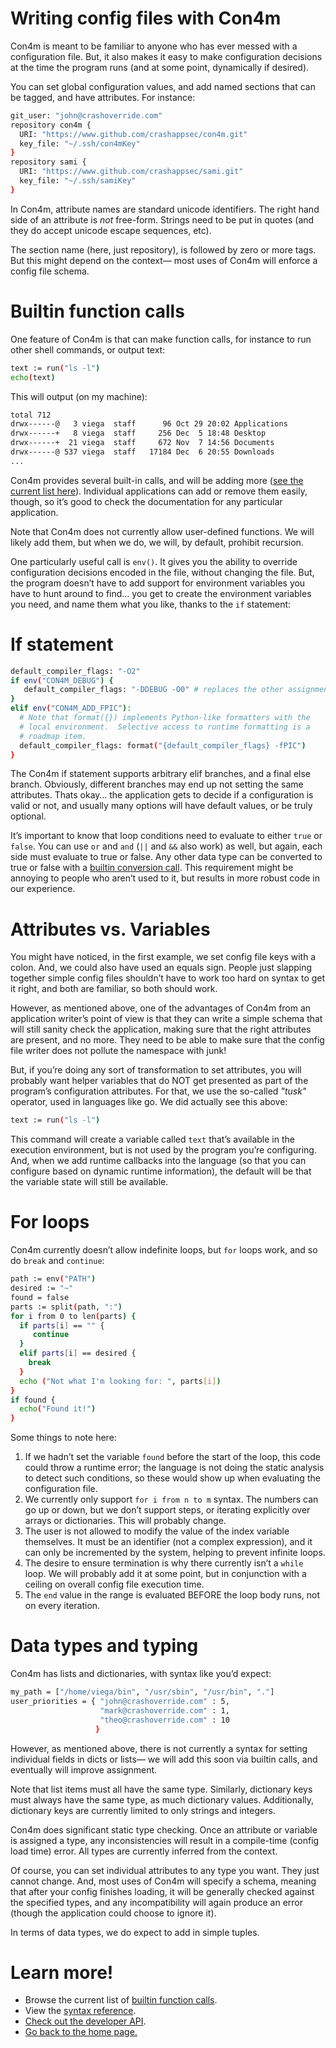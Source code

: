 # Writing config files with Con4m

Con4m is meant to be familiar to anyone who has ever messed with a configuration file. But, it also makes it easy to make configuration decisions at the time the program runs (and at some point, dynamically if desired).

You can set global configuration values, and add named sections that can be tagged, and have attributes.  For instance:

```bash
git_user: "john@crashoverride.com"
repository con4m {
  URI: "https://www.github.com/crashappsec/con4m.git"
  key_file: "~/.ssh/con4mKey"
}
repository sami {
  URI: "https://www.github.com/crashappsec/sami.git"
  key_file: "~/.ssh/samiKey"
}
```

In Con4m, attribute names are standard unicode identifiers.  The right hand side of an attribute is *not* free-form. Strings need to be put in quotes (and they do accept unicode escape sequences, etc).

The section name (here, just repository), is followed by zero or more tags. But this might depend on the context— most uses of Con4m will enforce a config file schema.

# Builtin function calls

One feature of Con4m is that can make function calls, for instance to run other shell commands, or output text:

```bash
text := run("ls -l")
echo(text)
```

This will output (on my machine):

```bash
total 712
drwx------@   3 viega  staff      96 Oct 29 20:02 Applications
drwx------+   8 viega  staff     256 Dec  5 18:48 Desktop
drwx------+  21 viega  staff     672 Nov  7 14:56 Documents
drwx------@ 537 viega  staff   17184 Dec  6 20:55 Downloads
...
```

Con4m provides several built-in calls, and will be adding more ([see the current list here](builtins.md)). Individual applications can add or remove them easily, though, so it’s good to check the documentation for any particular application.

Note that Con4m does not currently allow user-defined functions. We will likely add them, but when we do, we will, by default, prohibit recursion.

One  particularly useful call is `env()`.  It gives you the ability to override configuration decisions encoded in the file, without changing the file. But, the program doesn’t have to add support for environment variables you have to hunt around to find… you get to create the environment variables you need, and name them what you like, thanks to the `if` statement:

# If statement

```bash
default_compiler_flags: "-O2"
if env("CON4M_DEBUG") {
   default_compiler_flags: "-DDEBUG -O0" # replaces the other assignment
} 
elif env("CON4M_ADD_FPIC"): 
  # Note that format({}) implements Python-like formatters with the
  # local environment.  Selective access to runtime formatting is a
  # roadmap item.
  default_compiler_flags: format("{default_compiler_flags} -fPIC")
}
```

The Con4m if statement supports arbitrary elif branches, and a final else branch. Obviously, different branches may end up not setting the same attributes. Thats okay… the application gets to decide if a configuration is valid or not, and usually many options will have default values, or be truly optional.

It’s important to know that loop conditions need to evaluate to either `true` or `false`. You can use `or` and `and` (`||` and `&&` also work) as well, but again, each side must evaluate to true or false. Any other data type can be converted to true or false with a [builtin conversion call](builtins.md). This requirement might be annoying to people who aren’t used to it, but results in more robust code in our experience.

# Attributes vs. Variables

You might have noticed, in the first example, we set config file keys with a colon.  And, we could also have used an equals sign.  People just slapping together simple config files shouldn’t have to work too hard on syntax to get it right, and both are familiar, so both should work.

However, as mentioned above, one of the advantages of Con4m from an application writer’s point of view is that they can write a simple schema that will still sanity check the application, making sure that the right attributes are present, and no more.  They need to be able to make sure that the config file writer does not pollute the namespace with junk!

But, if you’re doing any sort of transformation to set attributes, you will probably want helper variables that do NOT get presented as part of the program’s configuration attributes. For that, we use the so-called *"tusk"* operator, used in languages like go.  We did actually see this above:

```bash
text := run("ls -l")
```

This command will create a variable called `text` that’s available in the execution environment, but is not used by the program you’re configuring.  And, when we add runtime callbacks into the language (so that you can configure based on dynamic runtime information), the default will be that the variable state will still be available.

# For loops

Con4m currently doesn’t allow indefinite loops, but `for` loops work, and so do `break` and `continue`:

```bash
path := env("PATH")
desired := "~"
found = false
parts := split(path, ":")
for i from 0 to len(parts) {
  if parts[i] == "" {
     continue
  }
  elif parts[i] == desired {
    break
  }
  echo ("Not what I'm looking for: ", parts[i])
}
if found {
  echo("Found it!")
}
```

Some things to note here:

1. If we hadn’t set the variable `found` before the start of the loop, this code could throw a runtime error; the language is not doing the static analysis to detect such conditions, so these would show up when evaluating the configuration file.
2. We currently only support `for i from n to m` syntax.  The numbers can go up or down, but we don’t support steps, or iterating explicitly over arrays or dictionaries.  This will probably change.
3. The user is not allowed to modify the value of the index variable themselves. It must be an identifier (not a complex expression), and it can only be incremented by the system, helping to prevent infinite loops.
4. The desire to ensure termination is why there currently isn’t a `while` loop.  We will probably add it at some point, but in conjunction with a ceiling on overall config file execution time.
5. The `end` value in the range is evaluated BEFORE the loop body runs, not on every iteration.

# Data types and typing

Con4m has lists and dictionaries, with syntax like you’d expect:

```bash
my_path = ["/home/viega/bin", "/usr/sbin", "/usr/bin", "."]
user_priorities = { "john@crashoverride.com" : 5,
                    "mark@crashoverride.com" : 1,
                    "theo@crashoverride.com" : 10
                   }
```

However, as mentioned above, there is not currently a syntax for setting individual fields in dicts or lists— we will add this soon via builtin calls, and eventually will improve assignment.

Note that list items must all have the same type.  Similarly, dictionary keys must always have the same type, as much dictionary values.  Additionally, dictionary keys are currently limited to only strings and integers.

Con4m does significant static type checking.  Once an attribute or variable is assigned a type, any inconsistencies will result in a compile-time (config load time) error.  All types are currently inferred from the context.

Of course, you can set individual attributes to any type you want. They just cannot change.  And, most uses of Con4m will specify a schema, meaning that after your config finishes loading, it will be generally checked against the specified types, and any incompatibility will again produce an error (though the application could choose to ignore it).

In terms of data types, we do expect to add in simple tuples.

# Learn more!

- Browse the current list of [builtin function calls](builtins.md).
- View the [syntax reference](langref.md).
- [Check out the developer API](nim-api.md).
- [Go back to the home page.](https://github.com/crashappsec/con4m)